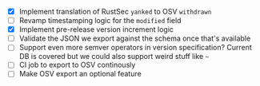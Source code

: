  - [x] Implement translation of RustSec `yanked` to OSV `withdrawn`
 - [ ] Revamp timestamping logic for the `modified` field
 - [x] Implement pre-release version increment logic
 - [ ] Validate the JSON we export against the schema once that's available
 - [ ] Support even more semver operators in version specification? Current DB is covered but we could also support weird stuff like `~`
 - [ ] CI job to export to OSV continously
 - [ ] Make OSV export an optional feature
